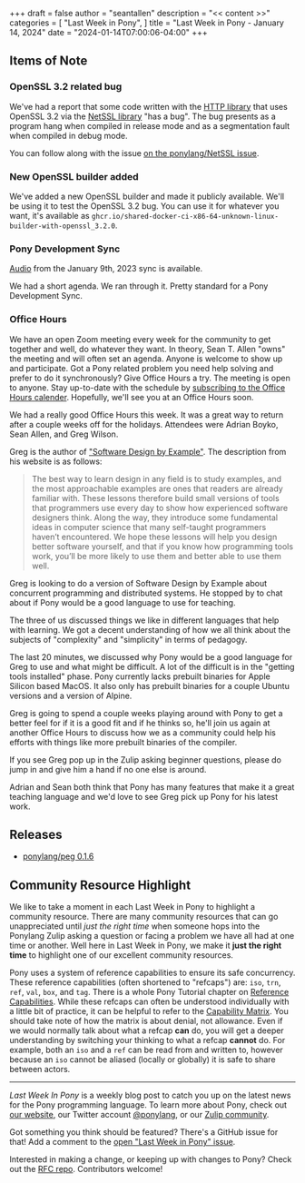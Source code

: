 +++
draft = false
author = "seantallen"
description = "<< content >>"
categories = [
    "Last Week in Pony",
]
title = "Last Week in Pony - January 14, 2024"
date = "2024-01-14T07:00:06-04:00"
+++

## Items of Note

### OpenSSL 3.2 related bug

We've had a report that some code written with the [HTTP library](https://github.com/ponylang/http) that uses OpenSSL 3.2 via the [NetSSL library](https://github.com/ponylang/net_ssl) "has a bug". The bug presents as a program hang when compiled in release mode and as a segmentation fault when compiled in debug mode.

You can follow along with the issue [on the ponylang/NetSSL issue](https://github.com/ponylang/net_ssl/issues/105).

### New OpenSSL builder added

We've added a new OpenSSL builder and made it publicly available. We'll be using it to test the OpenSSL 3.2 bug. You can use it for whatever you want, it's
available as `ghcr.io/shared-docker-ci-x86-64-unknown-linux-builder-with-openssl_3.2.0`.

### Pony Development Sync

[Audio](https://sync-recordings.ponylang.io/r/2024_01_09.m4a) from the January 9th, 2023 sync is available.

We had a short agenda. We ran through it. Pretty standard for a Pony Development Sync.

### Office Hours

We have an open Zoom meeting every week for the community to get together and well, do whatever they want. In theory, Sean T. Allen "owns" the meeting and will often set an agenda. Anyone is welcome to show up and participate. Got a Pony related problem you need help solving and prefer to do it synchronously? Give Office Hours a try. The meeting is open to anyone. Stay up-to-date with the schedule by [subscribing to the Office Hours calender](https://calendar.google.com/calendar/ical/4465e68ae24131ae00461a40893f2637a2c9ac510e311a44ff78680e2f183ce3%40group.calendar.google.com/public/basic.ics). Hopefully, we'll see you at an Office Hours soon.

We had a really good Office Hours this week. It was a great way to return after a couple weeks off for the holidays. Attendees were Adrian Boyko, Sean Allen, and Greg Wilson.

Greg is the author of ["Software Design by Example"](https://third-bit.com/sdxpy/). The description from his website is as follows:

> The best way to learn design in any field is to study examples, and the most approachable examples are ones that readers are already familiar with. These lessons therefore build small versions of tools that programmers use every day to show how experienced software designers think. Along the way, they introduce some fundamental ideas in computer science that many self-taught programmers haven’t encountered. We hope these lessons will help you design better software yourself, and that if you know how programming tools work, you’ll be more likely to use them and better able to use them well.

Greg is looking to do a version of Software Design by Example about concurrent programming and distributed systems. He stopped by to chat about if Pony would be a good language to use for teaching.

The three of us discussed things we like in different languages that help with learning. We got a decent understanding of how we all think about the subjects of "complexity" and "simplicity" in terms of pedagogy.

The last 20 minutes, we discussed why Pony would be a good language for Greg to use and what might be difficult. A lot of the difficult is in the "getting tools installed" phase. Pony currently lacks prebuilt binaries for Apple Silicon based MacOS. It also only has prebuilt binaries for a couple Ubuntu versions and a version of Alpine.

Greg is going to spend a couple weeks playing around with Pony to get a better feel for if it is a good fit and if he thinks so, he'll join us again at another Office Hours to discuss how we as a community could help his efforts with things like more prebuilt binaries of the compiler.

If you see Greg pop up in the Zulip asking beginner questions, please do jump in and give him a hand if no one else is around.

Adrian and Sean both think that Pony has many features that make it a great teaching language and we'd love to see Greg pick up Pony for his latest work.

## Releases

- [ponylang/peg 0.1.6](https://github.com/ponylang/peg/releases/tag/0.1.6)

## Community Resource Highlight

We like to take a moment in each Last Week in Pony to highlight a community resource. There are many community resources that can go unappreciated until _just the right time_ when someone hops into the Ponylang Zulip asking a question or facing a problem we have all had at one time or another. Well here in Last Week in Pony, we make it **just the right time** to highlight one of our excellent community resources.

Pony uses a system of reference capabilities to ensure its safe concurrency. These reference capabilities (often shortened to "refcaps") are: `iso`, `trn`, `ref`, `val`, `box`, and `tag`. There is a whole Pony Tutorial chapter on [Reference Capabilities](https://tutorial.ponylang.io/reference-capabilities/). While these refcaps can often be understood individually with a little bit of practice, it can be helpful to refer to the [Capability Matrix](https://tutorial.ponylang.io/reference-capabilities/capability-matrix). You should take note of how the matrix is about denial, not allowance. Even if we would normally talk about what a refcap **can** do, you will get a deeper understanding by switching your thinking to what a refcap **cannot** do. For example, both an `iso` and a `ref` can be read from and written to, however because an `iso` cannot be aliased (locally or globally) it is safe to share between actors.

---

_Last Week In Pony_ is a weekly blog post to catch you up on the latest news for the Pony programming language. To learn more about Pony, check out [our website](https://ponylang.io), our Twitter account [@ponylang](https://twitter.com/ponylang), or our [Zulip community](https://ponylang.zulipchat.com).

Got something you think should be featured? There's a GitHub issue for that! Add a comment to the [open "Last Week in Pony" issue](https://github.com/ponylang/ponylang.github.io/issues?q=is%3Aissue+is%3Aopen+label%3Alast-week-in-pony).

Interested in making a change, or keeping up with changes to Pony? Check out the [RFC repo](https://github.com/ponylang/rfcs). Contributors welcome!
